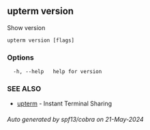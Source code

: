 ## upterm version

Show version

```
upterm version [flags]
```

### Options

```
  -h, --help   help for version
```

### SEE ALSO

* [upterm](upterm.md)	 - Instant Terminal Sharing

###### Auto generated by spf13/cobra on 21-May-2024
